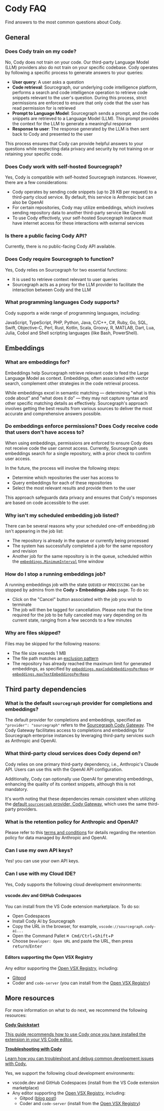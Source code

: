 <style>

  .markdown-body .cards {
  display: flex;
  align-items: stretch;
}

.markdown-body .cards .card {
  flex: 1;
  margin: 0.5em;
  color: var(--text-color);
  border-radius: 4px;
  border: 1px solid var(--sidebar-nav-active-bg);
  padding: 1.5rem;
  padding-top: 1.25rem;
}

.markdown-body .cards .card:hover {
  color: var(--link-color);
}

.markdown-body .cards .card span {
  color: var(--link-color);
  font-weight: bold;
}

.limg {
  list-style: none;
  margin: 3rem 0 !important;
  padding: 0 !important;
}
.limg li {
  margin-bottom: 1rem;
  padding: 0 !important;
}

.limg li:last {
  margin-bottom: 0;
}

.limg a {
    display: flex;
    flex-direction: column;
    transition-property: all;
   transition-timing-function: cubic-bezier(0.4, 0, 0.2, 1);
     transition-duration: 350ms;
     border-radius: 0.75rem;
  padding-top: 1rem;
  padding-bottom: 1rem;

}

.limg a {
  padding-left: 1rem;
  padding-right: 1rem;
  background: rgb(113 220 232 / 19%);
}

.limg p {
  margin: 0rem;
}
.limg a img {
  width: 1rem;
}

.limg h3 {
  display:flex;
  gap: 0.6rem;
  margin-top: 0;
  margin-bottom: .25rem

}

</style>

# Cody FAQ

<p class="subtitle">Find answers to the most common questions about Cody.</p>

## General

### Does Cody train on my code?

No, Cody does not train on your code. Our third-party Language Model (LLM) providers also do not train on your specific codebase. Cody operates by following a specific process to generate answers to your queries:

- **User query**: A user asks a question
- **Code retrieval**: Sourcegraph, our underlying code intelligence platform, performs a search and code intelligence operation to retrieve code snippets relevant to the user's question. During this process, strict permissions are enforced to ensure that only code that the user has read permission for is retrieved
- **Prompt to Language Model**: Sourcegraph sends a prompt, and the code snippets are retrieved to a Language Model (LLM). This prompt provides the context for the LLM to generate a meaningful response
- **Response to user**: The response generated by the LLM is then sent back to Cody and presented to the user

This process ensures that Cody can provide helpful answers to your questions while respecting data privacy and security by not training on or retaining your specific code.

### Does Cody work with self-hosted Sourcegraph?

Yes, Cody is compatible with self-hosted Sourcegraph instances. However, there are a few considerations:

- Cody operates by sending code snippets (up to 28 KB per request) to a third-party cloud service. By default, this service is Anthropic but can also be OpenAI
- For certain repositories, Cody may utilize embeddings, which involves sending repository data to another third-party service like OpenAI
- To use Cody effectively, your self-hosted Sourcegraph instance must have internet access for these interactions with external services

### Is there a public facing Cody API?

Currently, there is no public-facing Cody API available.

### Does Cody require Sourcegraph to function?

Yes, Cody relies on Sourcegraph for two essential functions:

- It is used to retrieve context relevant to user queries
- Sourcegraph acts as a proxy for the LLM provider to facilitate the interaction between Cody and the LLM

### What programming languages Cody supports?

Cody supports a wide range of programming languages, including:

JavaScript, TypeScript, PHP, Python, Java, C/C++, C#, Ruby, Go, SQL, Swift, Objective-C, Perl, Rust, Kotlin, Scala, Groovy, R, MATLAB, Dart, Lua, Julia, Cobol and Shell scripting languages (like Bash, PowerShell).

## Embeddings

### What are embeddings for?

Embeddings help Sourcegraph retrieve relevant code to feed the Large Language Model as context. Embeddings, often associated with vector search, complement other strategies in the code retrieval process.

While embeddings excel in semantic matching — determining "what is this code about" and "what does it do" — they may not capture syntax and other specific matching details as effectively. Sourcegraph's approach involves getting the best results from various sources to deliver the most accurate and comprehensive answers possible.

### Do embeddings enforce permissions? Does Cody receive code that users don't have access to?

When using embeddings, permissions are enforced to ensure Cody does not receive code the user cannot access. Currently, Sourcegraph uses embeddings search for a single repository, with a prior check to confirm user access.

In the future, the process will involve the following steps:

- Determine which repositories the user has access to
- Query embeddings for each of these repositories
- Select the most relevant results and provide them to the user

This approach safeguards data privacy and ensures that Cody's responses are based on code accessible to the user.

### Why isn't my scheduled embedding job listed?

There can be several reasons why your scheduled one-off embedding job isn't appearing in the job list:

- The repository is already in the queue or currently being processed
- The system has successfully completed a job for the same repository and revision
- Another job for the same repository is in the queue, scheduled within the [`embeddings.MinimumInterval`](./explanations/code_graph_context.md#adjust-the-minimum-time-interval-between-automatically-scheduled-embeddings) time window

### How do I stop a running embeddings job?

A running embeddings job with the state `QUEUED` or `PROCESSING` can be stopped by admins from the **Cody > Embeddings Jobs** page. To do so:

- Click on the "Cancel" button associated with the job you wish to terminate
- The job will then be tagged for cancellation. Please note that the time required for the job to be fully canceled may vary depending on its current state, ranging from a few seconds to a few minutes

### Why are files skipped?

Files may be skipped for the following reasons:

- The file size exceeds 1 MB
- The file path matches an [exclusion pattern](./explanations/code_graph_context.md#excluding-files-from-embeddings)
- The repository has already reached the maximum limit for generated embeddings, as specified by [`embeddings.maxCodeEmbeddingsPerRepo`](./explanations/code_graph_context.md#limitting-the-number-of-embeddings-that-can-be-generated) or [`embeddings.maxTextEmbeddingsPerRepo`](./explanations/code_graph_context.md#limitting-the-number-of-embeddings-that-can-be-generated)

## Third party dependencies

### What is the default `sourcegraph` provider for completions and embeddings?

The default provider for completions and embeddings, specified as `"provider": "sourcegraph"` refers to the [Sourcegraph Cody Gateway](./explanations/cody_gateway.md). The Cody Gateway facilitates access to completions and embeddings for Sourcegraph enterprise instances by leveraging third-party services such as Anthropic and OpenAI.

### What third-party cloud services does Cody depend on?

Cody relies on one primary third-party dependency, i.e., Anthropic's Claude API. Users can use this with the OpenAI API configuration.

Additionally, Cody can optionally use OpenAI for generating embeddings, enhancing the quality of its context snippets, although this is not mandatory.

It's worth noting that these dependencies remain consistent when utilizing the [default `sourcegraph` provider, Cody Gateway](./explanations/cody_gateway.md), which uses the same third-party providers.

### What is the retention policy for Anthropic and OpenAI?

Please refer to this [terms and conditions](https://about.sourcegraph.com/terms/cody-notice) for details regarding the retention policy for data managed by Anthropic and OpenAI.

### Can I use my own API keys?

Yes! you can use your own API keys.

### Can I use with my Cloud IDE?

Yes, Cody supports the following cloud development environments:

#### vscode.dev and GitHub Codespaces

You can install from the VS Code extension marketplace. To do so:

- Open Codespaces
- Install Cody AI by Sourcegraph
- Copy the URL in the browser, for example, `vscode://sourcegraph.cody-ai...`
- Open the Command Pallet <kbd>⌘ Cmd/Ctrl</kbd>+<kbd>Shift</kbd>+<kbd>P</kbd>
- Choose `Developer: Open URL` and paste the URL, then press <kbd>return</kbd>/<kbd>Enter</kbd>

#### Editors supporting the Open VSX Registry

Any editor supporting the [Open VSX Registry](https://open-vsx.org/extension/sourcegraph/cody-ai), including:

- [Gitpod](https://www.gitpod.io/blog/boosting-developer-productivity-unleashing-the-power-of-sourcegraph-cody-in-gitpod)
- Coder and `code-server` (you can install from the [Open VSX Registry](https://open-vsx.org/extension/sourcegraph/cody-ai))

## More resources

For more information on what to do next, we recommend the following resources:

<div class="cards">
  <a class="card text-left" href="./../quickstart"><b>Cody Quickstart</b><p>This guide recommends how to use Cody once you have installed the extension in your VS Code editor.</p></a>
  <a class="card text-left" href="troubleshooting"><b>Troubleshooting with Cody</b><p>Learn how you can troubleshoot and debug common development issues with Cody.</p></a>
</div>

Yes, we support the following cloud development environments:

- vscode.dev and GitHub Codespaces (install from the VS Code extension marketplace)
- Any editor supporting the [Open VSX Registry](https://open-vsx.org/extension/sourcegraph/cody-ai), including:
  - Gitpod ([blog post](https://www.gitpod.io/blog/boosting-developer-productivity-unleashing-the-power-of-sourcegraph-cody-in-gitpod))
  - Coder and `code-server` (install from the [Open VSX Registry](https://open-vsx.org/extension/sourcegraph/cody-ai))
